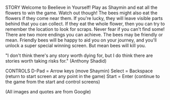 STORY
Welcome to Beelieve in Yourself! Play as Shaymin and eat all the flowers to win the game.
Watch out though! The bees might also eat the flowers if they come near them. If you're lucky, they will
leave visible parts behind that you can collect. If they eat the whole flower, then you can try to remember the location
to look for scraps. Never fear if you can't find some! There are two more endings you can achieve.
The bees may be friendly or mean. Friendly bees will be happy to aid you on your journey, and you'll unlock
a super special winning screen. But mean bees will kill you.


"I don't think there's any story worth dying for, but I do think there are stories worth taking risks for."
(Anthony Shadid)


CONTROLS
D-Pad = Arrow keys (move Shaymin)
Select = Backspace (return to start screen at any point in the game)
Start = Enter (continue to the game from the start and control screens)

(All images and quotes are from Google)
